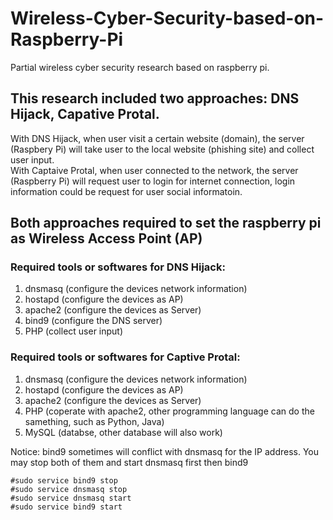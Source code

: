 # Wireless-Cyber-Security-based-on-Raspberry-Pi
Partial wireless cyber security research based on raspberry pi.

## This research included two approaches: DNS Hijack, Capative Protal.

With DNS Hijack, when user visit a certain website (domain), the server (Raspbery Pi) will take user to the local website (phishing site) and collect user input.<br>
With Captaive Protal, when user connected to the network, the server (Raspberry Pi) will request user to login for internet connection, login information could be request for user social informatoin.

## Both approaches required to set the raspberry pi as Wireless Access Point (AP)

### Required tools or softwares for DNS Hijack:
  1. dnsmasq  (configure the devices network information)
  2. hostapd  (configure the devices as AP)
  3. apache2  (configure the devices as Server)
  4. bind9    (configure the DNS server)
  5. PHP      (collect user input)
   
### Required tools or softwares for Captive Protal:
  1. dnsmasq  (configure the devices network information)
  2. hostapd  (configure the devices as AP)
  3. apache2  (configure the devices as Server)
  4. PHP      (coperate with apache2, other programming language can do the samething, such as Python, Java)
  5. MySQL    (databse, other database will also work)
  
Notice: bind9 sometimes will conflict with dnsmasq for the IP address. You may stop both of them and start dnsmasq first then bind9
```shell
#sudo service bind9 stop
#sudo service dnsmasq stop
#sudo service dnsmasq start
#sudo service bind9 start
```
